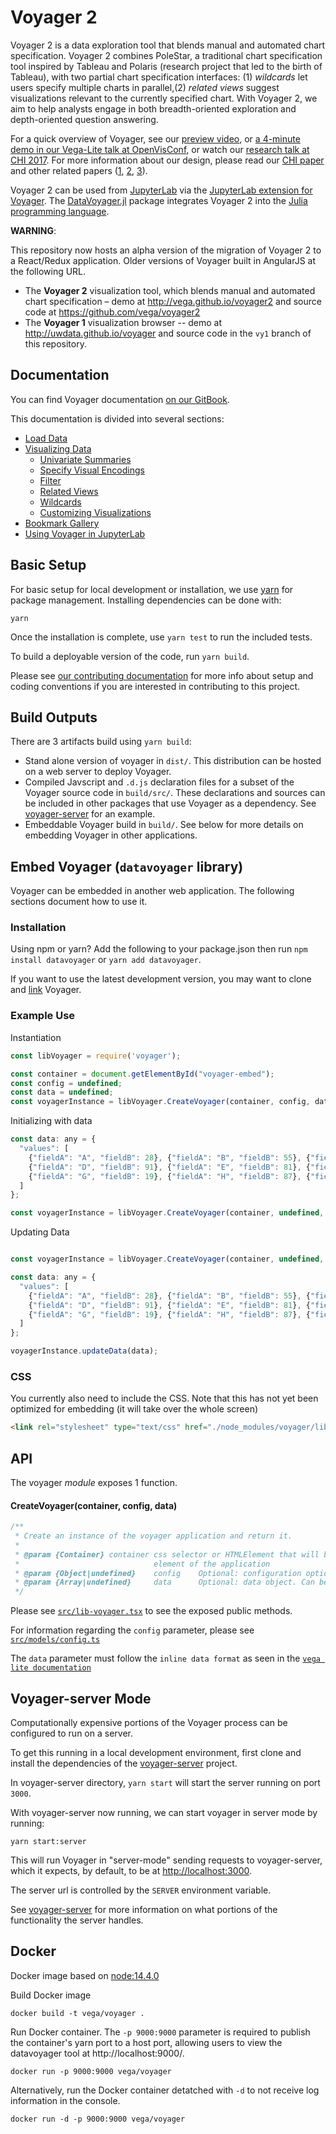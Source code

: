 # Voyager 2

Voyager 2 is a data exploration tool that blends manual and automated chart specification. Voyager 2 combines PoleStar, a traditional chart specification tool inspired by Tableau and Polaris (research project that led to the birth of Tableau), with two partial chart specification interfaces: (1) *wildcards* let users specify multiple charts in parallel,(2) *related views* suggest visualizations relevant to the currently specified chart.  With Voyager 2, we aim to  help analysts engage in both breadth-oriented exploration and depth-oriented question answering.

For a quick overview of Voyager, see our [preview video](https://vimeo.com/199084718), or [a 4-minute demo in our Vega-Lite talk at OpenVisConf](https://youtu.be/9uaHRWj04D4?t=1462), or watch our [research talk at CHI 2017](https://www.youtube.com/watch?v=nrnN0l3rjdk).
For more information about our design, please read our [CHI paper](http://idl.cs.washington.edu/papers/voyager2) and other related papers ([1](http://idl.cs.washington.edu/papers/compassql/), [2](http://idl.cs.washington.edu/papers/voyager/), [3](http://idl.cs.washington.edu/papers/vega-lite/)).

Voyager 2 can be used from [JupyterLab](https://github.com/jupyterlab/jupyterlab) via the [JupyterLab extension for Voyager](https://github.com/altair-viz/jupyterlab_voyager). The [DataVoyager.jl](https://github.com/queryverse/DataVoyager.jl) package integrates Voyager 2 into the [Julia programming language](https://julialang.org/).

**WARNING**:

This repository now hosts an alpha version of the migration of Voyager 2 to a React/Redux application.
Older versions of Voyager built in AngularJS at the following URL.

- The __Voyager 2__ visualization tool, which blends manual and automated chart specification – demo at http://vega.github.io/voyager2 and source code at https://github.com/vega/voyager2
- The __Voyager 1__ visualization browser -- demo at http://uwdata.github.io/voyager and source code in the `vy1` branch of this repository.

## Documentation

You can find Voyager documentation [on our GitBook](https://data-voyager.gitbook.io/voyager/).

This documentation is divided into several sections:

* [Load Data](https://data-voyager.gitbook.io/voyager/load-data)
* [Visualizing Data](https://data-voyager.gitbook.io/voyager/visualizing-data)
  * [Univariate Summaries](https://data-voyager.gitbook.io/voyager/visualizing-data/univariate-summaries)
  * [Specify Visual Encodings](https://data-voyager.gitbook.io/voyager/visualizing-data/specify-visual-encodings)
  * [Filter](https://data-voyager.gitbook.io/voyager/visualizing-data/filter)
  * [Related Views](https://data-voyager.gitbook.io/voyager/visualizing-data/related-views)
  * [Wildcards](https://data-voyager.gitbook.io/voyager/visualizing-data/wildcards)
  * [Customizing Visualizations](https://data-voyager.gitbook.io/voyager/visualizing-data/customizing-visualizations)
* [Bookmark Gallery](https://data-voyager.gitbook.io/voyager/bookmark-gallery)
* [Using Voyager in JupyterLab](https://data-voyager.gitbook.io/voyager/using-voyager-in-juypterlab)

## Basic Setup

For basic setup for local development or installation, we use [yarn](https://yarnpkg.com/en/) for package management. Installing dependencies can be done with:

```
yarn
```

Once the installation is complete, use `yarn test` to run the included tests.

To build a deployable version of the code, run `yarn build`.

Please see [our contributing documentation](.github/CONTRIBUTING.md) for more info about setup and coding conventions if you are interested in contributing to this project.

## Build Outputs

There are 3 artifacts build using `yarn build`:

* Stand alone version of voyager in `dist/`. This distribution can be hosted on a web server to deploy Voyager.
* Compiled Javscript and `.d.js` declaration files for a subset of the Voyager source code in `build/src/`. These declarations and sources can be included in other packages that use Voyager as a dependency. See [voyager-server](https://github.com/vega/voyager-server) for an example.
* Embeddable Voyager build in `build/`. See below for more details on embedding Voyager in other applications.

## Embed Voyager (`datavoyager` library)

Voyager can be embedded in another web application. The following sections document how to use it.

### Installation

Using npm or yarn? Add the following to your package.json then run `npm install datavoyager` or `yarn add datavoyager`.

If you want to use the latest development version, you may want to clone and [link](https://docs.npmjs.com/cli/link) Voyager.

### Example Use

Instantiation

```js
const libVoyager = require('voyager');

const container = document.getElementById("voyager-embed");
const config = undefined;
const data = undefined;
const voyagerInstance = libVoyager.CreateVoyager(container, config, data)
```

Initializing with data

```js
const data: any = {
  "values": [
    {"fieldA": "A", "fieldB": 28}, {"fieldA": "B", "fieldB": 55}, {"fieldA": "C", "fieldB": 43},
    {"fieldA": "D", "fieldB": 91}, {"fieldA": "E", "fieldB": 81}, {"fieldA": "F", "fieldB": 53},
    {"fieldA": "G", "fieldB": 19}, {"fieldA": "H", "fieldB": 87}, {"fieldA": "I", "fieldB": 52}
  ]
};

const voyagerInstance = libVoyager.CreateVoyager(container, undefined, data)
```

Updating Data

```js

const voyagerInstance = libVoyager.CreateVoyager(container, undefined, undefined)

const data: any = {
  "values": [
    {"fieldA": "A", "fieldB": 28}, {"fieldA": "B", "fieldB": 55}, {"fieldA": "C", "fieldB": 43},
    {"fieldA": "D", "fieldB": 91}, {"fieldA": "E", "fieldB": 81}, {"fieldA": "F", "fieldB": 53},
    {"fieldA": "G", "fieldB": 19}, {"fieldA": "H", "fieldB": 87}, {"fieldA": "I", "fieldB": 52}
  ]
};

voyagerInstance.updateData(data);
```

### CSS

You currently also need to include the CSS. Note that this has not yet been optimized for embedding (it will take over the whole screen)

```html
<link rel="stylesheet" type="text/css" href="./node_modules/voyager/lib/style.css">
```

## API

The voyager _module_ exposes 1 function.

#### CreateVoyager(container, config, data)

```js
/**
 * Create an instance of the voyager application and return it.
 *
 * @param {Container} container css selector or HTMLElement that will be the parent
 *                              element of the application
 * @param {Object|undefined}    config    Optional: configuration options
 * @param {Array|undefined}     data      Optional: data object. Can be a string or an array of objects.
 */
```

Please see [`src/lib-voyager.tsx`](src/lib-voyager.tsx) to see the exposed public methods.

For information regarding the `config` parameter, please see [`src/models/config.ts`](src/models/config.ts)

The `data` parameter must follow the `inline data format` as seen in the [`vega lite documentation`](https://vega.github.io/vega-lite/docs/data.html#inline)

## Voyager-server Mode

Computationally expensive portions of the Voyager process can be configured to run on a server.

To get this running in a local development environment, first clone and install the dependencies of the [voyager-server](https://github.com/vega/voyager-server) project.

In voyager-server directory, `yarn start` will start the server running on port `3000`.

With voyager-server now running, we can start voyager in server mode by running:

```
yarn start:server
```

This will run Voyager in "server-mode" sending requests to voyager-server, which it expects, by default, to be at [http://localhost:3000](http://localhost:3000).

The server url is controlled by the `SERVER` environment variable.

See [voyager-server](https://github.com/vega/voyager-server) for more information on what portions of the functionality the server handles.

## Docker
Docker image based on [node:14.4.0](https://hub.docker.com/layers/node/library/node/14.4.0/images/sha256-13c35ec2a3829f25171a8da49ea83366f7bf901cf0570002cd82769df49872be?context=explore)

Build Docker image
```
docker build -t vega/voyager .
```

Run Docker container. The `-p 9000:9000` parameter is required to publish the container's yarn port to a host port, allowing users to view the datavoyager tool at http://localhost:9000/.
```
docker run -p 9000:9000 vega/voyager
```

Alternatively, run the Docker container detatched with `-d` to not receive log information in the console.
```
docker run -d -p 9000:9000 vega/voyager
```